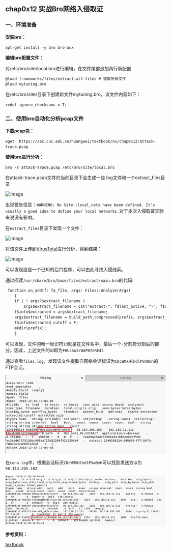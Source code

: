 ## chap0x12 实战Bro网络入侵取证
### 一、环境准备
**安装bro：**

```apt-get install -y bro bro-aux```

**编辑bro配置文件：**

对/etc/bro/site/local.bro进行编辑，在文件尾部追加两行新配置

```txt
@load frameworks/files/extract-all-files # 提取所有文件
@load mytuning.bro
```

在/etc/bro/site/目录下创建新文件mytuning.bro，该文件内容如下：

```redef ignore_checksums = T;```

### 二、使用bro自动化分析pcap文件
**下载pcap包：**

```wget  https://sec.cuc.edu.cn/huangwei/textbook/ns/chap0x12/attack-trace.pcap```

**使用bro进行分析：**

```bro -r attack-trace.pcap /etc/bro/site/local.bro``` 

在attack-trace.pcap文件的当前目录下会生成一些.log文件和一个extract_files目录

![image](1.jpg)

出现警告信息：```WARNING: No Site::local_nets have been defined. It's usually a good idea to define your local networks.```对于本次入侵取证实验来说没有影响。

在```extract_files```目录下发现一个文件：

![image](2.jpg)

将该文件上传到[VirusTotal](https://www.virustotal.com/#/home/upload)进行分析，得到结果：

![image](3.jpg)

可以发现这是一个已知的后门程序，可以由此寻找入侵线索。

通过阅读```/usr/share/bro/base/files/extract/main.bro```的代码:

```txt
 function on_add(f: fa_file, args: Files::AnalyzerArgs)
 	{
 	if ( ! args?$extract_filename )
 		args$extract_filename = cat("extract-", f$last_active, "-", f$source, "-", f$id);
 	f$info$extracted = args$extract_filename;
 	args$extract_filename = build_path_compressed(prefix, args$extract_filename);
 	f$info$extracted_cutoff = F;
 	mkdir(prefix);
 	}
```

可以发现，文件的唯一标识符```id```就是在文件名中，最后一个```-```分割符分割后的部分。因此，上述文件的id即为```FHUsSu3rWdP07eRE4l```

通过查看```files.log```，发现该文件提取自网络会话标识为```CDcWMXHlhdlPVm0mh```的FTP会话。

![image](4.jpg)

在```conn.log```中，根据会话标识```CDcWMXHlhdlPVm0mh```可以找到发送方ip为```98.114.205.102```

![image](5.jpg)

**参考资料：**

[textbook](http://sec.cuc.edu.cn/huangwei/textbook/ns/chap0x12/exp.html)

